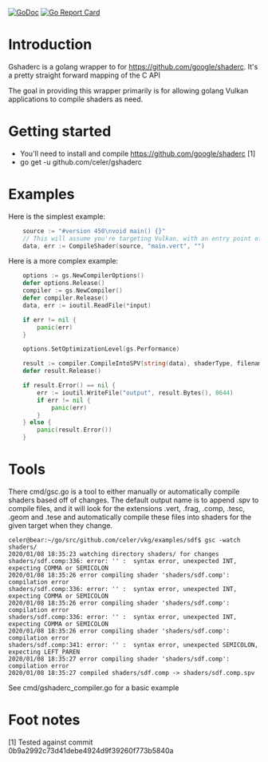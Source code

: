 [![GoDoc](https://godoc.org/github.com/celer/gshaderc?status.svg)](https://godoc.org/github.com/celer/gshaderc) [![Go Report Card](https://goreportcard.com/badge/github.com/celer/gshaderc)](https://goreportcard.com/report/github.com/celer/gshaderc)

# Introduction

Gshaderc is a golang wrapper to for https://github.com/google/shaderc. It's a pretty straight forward mapping of the C API

The goal in providing this wrapper primarily is for allowing golang Vulkan applications to compile shaders as need.

# Getting started

 * You'll need to install and compile https://github.com/google/shaderc [1]
 * go get -u github.com/celer/gshaderc


# Examples

Here is the simplest example:

```go
	source := "#version 450\nvoid main() {}"
	// This will assume you're targeting Vulkan, with an entry point of 'main' and infers the shader type based upon filename
	data, err := CompileShader(source, "main.vert", "")

```

Here is a more complex example:

```go
	options := gs.NewCompilerOptions()
	defer options.Release()
	compiler := gs.NewCompiler()
	defer compiler.Release()
	data, err := ioutil.ReadFile(*input)

	if err != nil {
		panic(err)
	}

	options.SetOptimizationLevel(gs.Performance)

	result := compiler.CompileIntoSPV(string(data), shaderType, filename, entryPoint, options)
	defer result.Release()

	if result.Error() == nil {
		err := ioutil.WriteFile("output", result.Bytes(), 0644)
		if err != nil {
			panic(err)
		}
	} else {
		panic(result.Error())
	}

```

# Tools

There cmd/gsc.go is a tool to either manually or automatically compile shaders based off of changes. The default output name is to 
append .spv to compile files, and it will look for the extensions .vert, .frag, .comp, .tesc, .geom and .tese and automatically compile
these files into shaders for the given target when they change.

```console
celer@bear:~/go/src/github.com/celer/vkg/examples/sdf$ gsc -watch shaders/
2020/01/08 18:35:23 watching directory shaders/ for changes
shaders/sdf.comp:336: error: '' :  syntax error, unexpected INT, expecting COMMA or SEMICOLON
2020/01/08 18:35:26 error compiling shader 'shaders/sdf.comp': compilation error
shaders/sdf.comp:336: error: '' :  syntax error, unexpected INT, expecting COMMA or SEMICOLON
2020/01/08 18:35:26 error compiling shader 'shaders/sdf.comp': compilation error
shaders/sdf.comp:336: error: '' :  syntax error, unexpected INT, expecting COMMA or SEMICOLON
2020/01/08 18:35:26 error compiling shader 'shaders/sdf.comp': compilation error
shaders/sdf.comp:341: error: '' :  syntax error, unexpected SEMICOLON, expecting LEFT_PAREN
2020/01/08 18:35:27 error compiling shader 'shaders/sdf.comp': compilation error
2020/01/08 18:35:27 compiled shaders/sdf.comp -> shaders/sdf.comp.spv
```

See cmd/gshaderc_compiler.go for a basic example

# Foot notes

[1] Tested against commit 0b9a2992c73d41debe4924d9f39260f773b5840a


